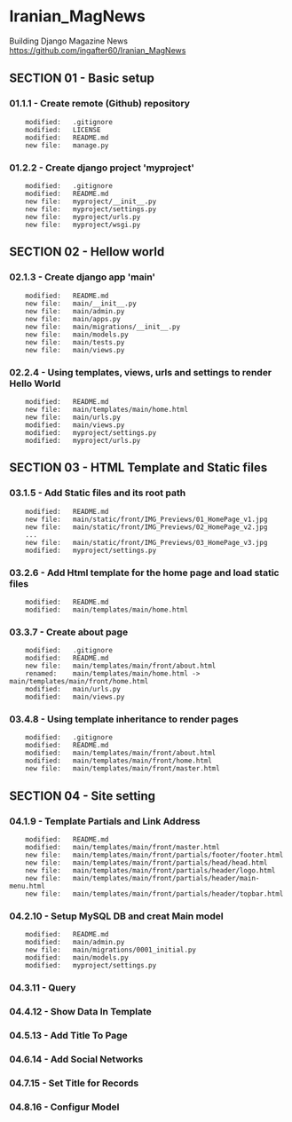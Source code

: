 # Iranian_MagNews
Building Django Magazine News
https://github.com/ingafter60/Iranian_MagNews

## SECTION 01 - Basic setup

### 01.1.1 - Create remote (Github) repository

        modified:   .gitignore
        modified:   LICENSE
        modified:   README.md
        new file:   manage.py

### 01.2.2 - Create django project 'myproject' 

        modified:   .gitignore
        modified:   README.md
        new file:   myproject/__init__.py
        new file:   myproject/settings.py
        new file:   myproject/urls.py
        new file:   myproject/wsgi.py

## SECTION 02 - Hellow world

### 02.1.3 - Create django app 'main'

        modified:   README.md
        new file:   main/__init__.py
        new file:   main/admin.py
        new file:   main/apps.py
        new file:   main/migrations/__init__.py
        new file:   main/models.py
        new file:   main/tests.py
        new file:   main/views.py

### 02.2.4 - Using templates, views, urls and settings to render Hello World 

        modified:   README.md
        new file:   main/templates/main/home.html
        new file:   main/urls.py
        modified:   main/views.py
        modified:   myproject/settings.py
        modified:   myproject/urls.py

## SECTION 03 - HTML Template and Static files

### 03.1.5 - Add Static files and its root path

        modified:   README.md
        new file:   main/static/front/IMG_Previews/01_HomePage_v1.jpg
        new file:   main/static/front/IMG_Previews/02_HomePage_v2.jpg
        ...
        new file:   main/static/front/IMG_Previews/03_HomePage_v3.jpg
        modified:   myproject/settings.py

### 03.2.6 - Add Html template for the home page and load static files

        modified:   README.md
        modified:   main/templates/main/home.html 


### 03.3.7 - Create about page

        modified:   .gitignore
        modified:   README.md
        new file:   main/templates/main/front/about.html
        renamed:    main/templates/main/home.html -> main/templates/main/front/home.html
        modified:   main/urls.py
        modified:   main/views.py

### 03.4.8 - Using template inheritance to render pages 

        modified:   .gitignore
        modified:   README.md
        modified:   main/templates/main/front/about.html
        modified:   main/templates/main/front/home.html
        new file:   main/templates/main/front/master.html


## SECTION 04 - Site setting


### 04.1.9 - Template Partials and Link Address

        modified:   README.md
        modified:   main/templates/main/front/master.html
        new file:   main/templates/main/front/partials/footer/footer.html
        new file:   main/templates/main/front/partials/head/head.html
        new file:   main/templates/main/front/partials/header/logo.html
        new file:   main/templates/main/front/partials/header/main-menu.html
        new file:   main/templates/main/front/partials/header/topbar.html
        
### 04.2.10 - Setup MySQL DB and creat Main model

        modified:   README.md
        modified:   main/admin.py
        new file:   main/migrations/0001_initial.py
        modified:   main/models.py
        modified:   myproject/settings.py
        
### 04.3.11 - Query

### 04.4.12 - Show Data In Template

### 04.5.13 - Add Title To Page

### 04.6.14 - Add Social Networks

### 04.7.15 - Set Title for Records

### 04.8.16 - Configur Model

























































































































